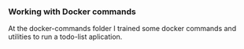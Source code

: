 ### Working with Docker commands

At the docker-commands folder I trained some docker commands and utilities to run a todo-list aplication. 